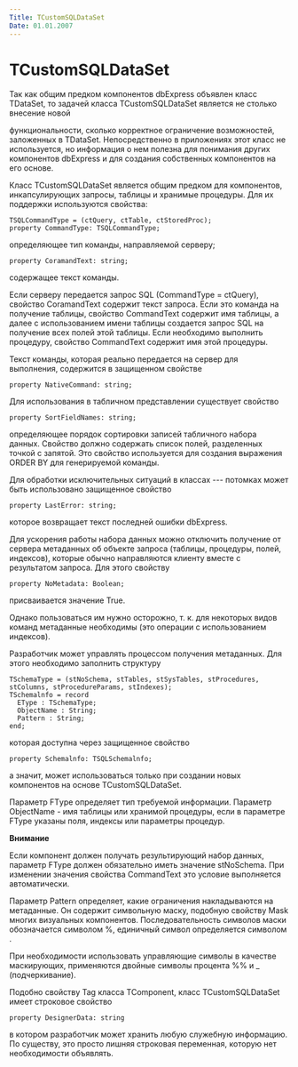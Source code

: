 ```yaml
---
Title: TCustomSQLDataSet
Date: 01.01.2007
---
```



TCustomSQLDataSet
=================

Так как общим предком компонентов dbExpress объявлен класс TDataSet, то
задачей класса TCustomSQLDataSet является не столько внесение новой

функциональности, сколько корректное ограничение возможностей,
заложенных в TDataSet. Непосредственно в приложениях этот класс не
используется, но информация о нем полезна для понимания других
компонентов dbExpress и для создания собственных компонентов на его
основе.

Класс TCustomSQLDataSet является общим предком для компонентов,
инкапсулирующих запросы, таблицы и хранимые процедуры. Для их поддержки
используются свойства:

    TSQLCommandType = (ctQuery, ctTable, ctStoredProc); 
    property CommandType: TSQLCommandType;

определяющее тип команды, направляемой серверу;

    property CoramandText: string;

содержащее текст команды.

Если серверу передается запрос SQL (CommandType = ctQuery), свойство
CoramandText содержит текст запроса. Если это команда на получение
таблицы, свойство CommandText содержит имя таблицы, а далее с
использованием имени таблицы создается запрос SQL на получение всех
полей этой таблицы. Если необходимо выполнить процедуру, свойство
CommandText содержит имя этой процедуры.

Текст команды, которая реально передается на сервер для выполнения,
содержится в защищенном свойстве

    property NativeCommand: string;

Для использования в табличном представлении существует свойство

    property SortFieldNames: string;

определяющее порядок сортировки записей табличного набора данных.
Свойство должно содержать список полей, разделенных точкой с запятой.
Это свойство используется для создания выражения ORDER BY для
генерируемой команды.

Для обработки исключительных ситуаций в классах --- потомках может быть
использовано защищенное свойство

    property LastError: string;

которое возвращает текст последней ошибки dbExpress.

Для ускорения работы набора данных можно отключить получение от сервера
метаданных об объекте запроса (таблицы, процедуры, полей, индексов),
которые обычно направляются клиенту вместе с результатом запроса. Для
этого свойству

    property NoMetadata: Boolean;

присваивается значение True.

Однако пользоваться им нужно осторожно, т. к. для некоторых видов команд
метаданные необходимы (это операции с использованием индексов).

Разработчик может управлять процессом получения метаданных. Для этого
необходимо заполнить структуру

    TSchemaType = (stNoSchema, stTables, stSysTables, stProcedures, stColumns, stProcedureParams, stIndexes); 
    TSchemalnfo = record 
      EType : TSchemaType;  
      ObjectName : String;  
      Pattern : String; 
    end;

которая доступна через защищенное свойство

    property Schemalnfo: TSQLSchemalnfo;

а значит, может использоваться только при создании новых компонентов на
основе TCustomSQLDataSet.

Параметр FTуре определяет тип требуемой информации. Параметр ObjectName -
имя таблицы или хранимой процедуры, если в параметре FType указаны
поля, индексы или параметры процедур.

**Внимание**

Если компонент должен получать результирующий набор данных, параметр
FType должен обязательно иметь значение stNoSchema. При изменении
значения свойства CommandText это условие выполняется автоматически.

Параметр Pattern определяет, какие ограничения накладываются на
метаданные. Он содержит символьную маску, подобную свойству Mask многих
визуальных компонентов. Последовательность символов маски обозначается
символом %, единичный символ определяется символом .

При необходимости использовать управляющие символы в качестве
маскирующих, применяются двойные символы процента %% и \_ (подчеркивание).

Подобно свойству Tag класса TComponent, класс TCustomSQLDataSet имеет
строковое свойство

    property DesignerData: string

в котором разработчик может хранить любую служебную информацию. По
существу, это просто лишняя строковая переменная, которую нет
необходимости объявлять.
